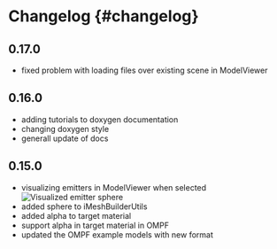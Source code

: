 Changelog                           {#changelog}
=========

0.17.0
------

- fixed problem with loading files over existing scene in ModelViewer

0.16.0
------

- adding tutorials to doxygen documentation
- changing doxygen style
- generall update of docs

0.15.0
------

- visualizing emitters in ModelViewer when selected
  ![Visualized emitter sphere](/images/ModelViewer_Emitter_Visible.png)
- added sphere to iMeshBuilderUtils
- added alpha to target material
- support alpha in target material in OMPF
- updated the OMPF example models with new format
